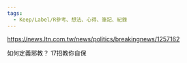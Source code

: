 ```yaml
---
tags:
  - Keep/Label/R參考、想法、心得、筆記、紀錄
---
```


https://news.ltn.com.tw/news/politics/breakingnews/1257162


如何定義邪教？ 17招教你自保
